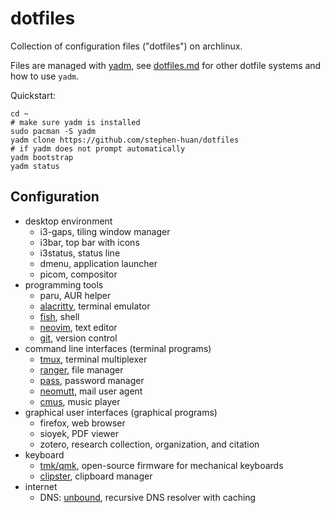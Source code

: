 # dotfiles

Collection of configuration files ("dotfiles") on archlinux.

Files are managed with [yadm](https://yadm.io/),
see [dotfiles.md](./doc/dotfiles.md) for
other dotfile systems and how to use `yadm`.

Quickstart:
```shell
cd ~
# make sure yadm is installed
sudo pacman -S yadm
yadm clone https://github.com/stephen-huan/dotfiles
# if yadm does not prompt automatically
yadm bootstrap
yadm status
```

## Configuration

- desktop environment
    - i3-gaps, tiling window manager
    - i3bar, top bar with icons
    - i3status, status line
    - dmenu, application launcher
    - picom, compositor
- programming tools
    - paru, AUR helper
    - [alacritty](./doc/alacritty.md), terminal emulator
    - [fish](./doc/fish.md), shell
    - [neovim](./doc/neovim.md), text editor
    - [git](./doc/git.md), version control
- command line interfaces (terminal programs)
    - [tmux](./doc/tmux.md), terminal multiplexer
    - [ranger](./doc/ranger.md), file manager
    - [pass](./doc/pass.md), password manager
    - [neomutt](./doc/neomutt.md), mail user agent
    - [cmus](./doc/cmus.md), music player
- graphical user interfaces (graphical programs)
    - firefox, web browser
    - sioyek, PDF viewer
    - zotero, research collection, organization, and citation
- keyboard
    - [tmk/qmk](https://github.com/stephen-huan/qmk_firmware/tree/vusb-nkro),
      open-source firmware for mechanical keyboards
    - [clipster](./doc/clipboard.md), clipboard manager
- internet
    - DNS: [unbound](./doc/unbound.md), recursive DNS resolver with caching

